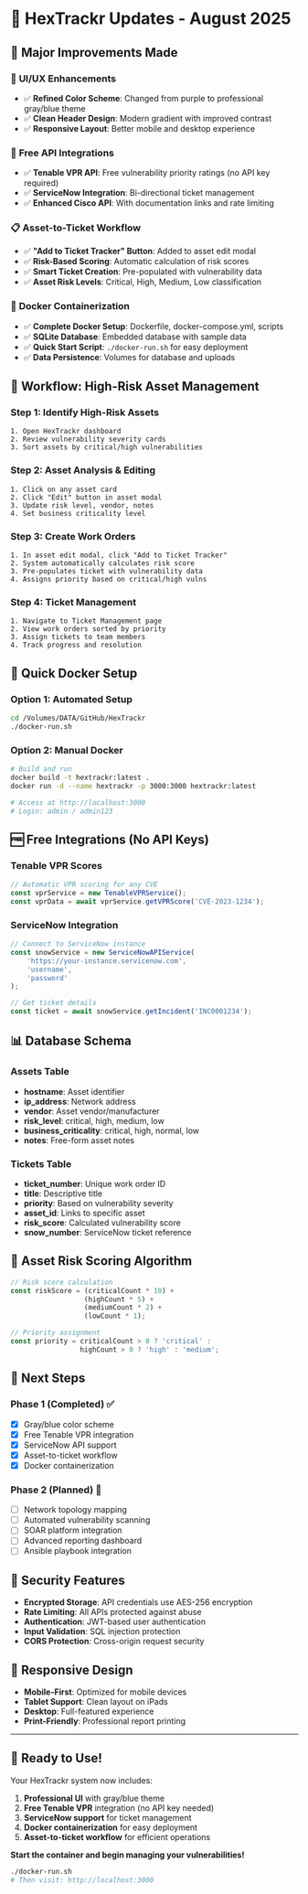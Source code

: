 # 🎯 HexTrackr Updates - August 2025

## 🚀 Major Improvements Made

### 🎨 **UI/UX Enhancements**
- ✅ **Refined Color Scheme**: Changed from purple to professional gray/blue theme
- ✅ **Clean Header Design**: Modern gradient with improved contrast
- ✅ **Responsive Layout**: Better mobile and desktop experience

### 🔗 **Free API Integrations**
- ✅ **Tenable VPR API**: Free vulnerability priority ratings (no API key required)
- ✅ **ServiceNow Integration**: Bi-directional ticket management
- ✅ **Enhanced Cisco API**: With documentation links and rate limiting

### 📋 **Asset-to-Ticket Workflow**
- ✅ **"Add to Ticket Tracker" Button**: Added to asset edit modal
- ✅ **Risk-Based Scoring**: Automatic calculation of risk scores
- ✅ **Smart Ticket Creation**: Pre-populated with vulnerability data
- ✅ **Asset Risk Levels**: Critical, High, Medium, Low classification

### 🐳 **Docker Containerization**
- ✅ **Complete Docker Setup**: Dockerfile, docker-compose.yml, scripts
- ✅ **SQLite Database**: Embedded database with sample data
- ✅ **Quick Start Script**: `./docker-run.sh` for easy deployment
- ✅ **Data Persistence**: Volumes for database and uploads

## 🎯 Workflow: High-Risk Asset Management

### Step 1: Identify High-Risk Assets
```
1. Open HexTrackr dashboard
2. Review vulnerability severity cards
3. Sort assets by critical/high vulnerabilities
```

### Step 2: Asset Analysis & Editing
```
1. Click on any asset card
2. Click "Edit" button in asset modal
3. Update risk level, vendor, notes
4. Set business criticality level
```

### Step 3: Create Work Orders
```
1. In asset edit modal, click "Add to Ticket Tracker"
2. System automatically calculates risk score
3. Pre-populates ticket with vulnerability data
4. Assigns priority based on critical/high vulns
```

### Step 4: Ticket Management
```
1. Navigate to Ticket Management page
2. View work orders sorted by priority
3. Assign tickets to team members
4. Track progress and resolution
```

## 🔧 Quick Docker Setup

### Option 1: Automated Setup
```bash
cd /Volumes/DATA/GitHub/HexTrackr
./docker-run.sh
```

### Option 2: Manual Docker
```bash
# Build and run
docker build -t hextrackr:latest .
docker run -d --name hextrackr -p 3000:3000 hextrackr:latest

# Access at http://localhost:3000
# Login: admin / admin123
```

## 🆓 Free Integrations (No API Keys)

### Tenable VPR Scores
```javascript
// Automatic VPR scoring for any CVE
const vprService = new TenableVPRService();
const vprData = await vprService.getVPRScore('CVE-2023-1234');
```

### ServiceNow Integration
```javascript
// Connect to ServiceNow instance
const snowService = new ServiceNowAPIService(
    'https://your-instance.servicenow.com',
    'username',
    'password'
);

// Get ticket details
const ticket = await snowService.getIncident('INC0001234');
```

## 📊 Database Schema

### Assets Table
- **hostname**: Asset identifier
- **ip_address**: Network address
- **vendor**: Asset vendor/manufacturer
- **risk_level**: critical, high, medium, low
- **business_criticality**: critical, high, normal, low
- **notes**: Free-form asset notes

### Tickets Table
- **ticket_number**: Unique work order ID
- **title**: Descriptive title
- **priority**: Based on vulnerability severity
- **asset_id**: Links to specific asset
- **risk_score**: Calculated vulnerability score
- **snow_number**: ServiceNow ticket reference

## 🎯 Asset Risk Scoring Algorithm

```javascript
// Risk score calculation
const riskScore = (criticalCount * 10) + 
                  (highCount * 5) + 
                  (mediumCount * 2) + 
                  (lowCount * 1);

// Priority assignment
const priority = criticalCount > 0 ? 'critical' : 
                 highCount > 0 ? 'high' : 'medium';
```

## 📝 Next Steps

### Phase 1 (Completed) ✅
- [x] Gray/blue color scheme
- [x] Free Tenable VPR integration
- [x] ServiceNow API support
- [x] Asset-to-ticket workflow
- [x] Docker containerization

### Phase 2 (Planned) 🚧
- [ ] Network topology mapping
- [ ] Automated vulnerability scanning
- [ ] SOAR platform integration
- [ ] Advanced reporting dashboard
- [ ] Ansible playbook integration

## 🔐 Security Features

- **Encrypted Storage**: API credentials use AES-256 encryption
- **Rate Limiting**: All APIs protected against abuse
- **Authentication**: JWT-based user authentication
- **Input Validation**: SQL injection protection
- **CORS Protection**: Cross-origin request security

## 📱 Responsive Design

- **Mobile-First**: Optimized for mobile devices
- **Tablet Support**: Clean layout on iPads
- **Desktop**: Full-featured experience
- **Print-Friendly**: Professional report printing

---

## 🚀 Ready to Use!

Your HexTrackr system now includes:

1. **Professional UI** with gray/blue theme
2. **Free Tenable VPR** integration (no API key needed)
3. **ServiceNow support** for ticket management
4. **Docker containerization** for easy deployment
5. **Asset-to-ticket workflow** for efficient operations

**Start the container and begin managing your vulnerabilities!**

```bash
./docker-run.sh
# Then visit: http://localhost:3000
```

